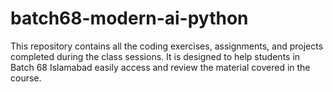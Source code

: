 # batch68-modern-ai-python
This repository contains all the coding exercises, assignments, and projects completed during the class sessions. It is designed to help students in Batch 68 Islamabad easily access and review the material covered in the course.

